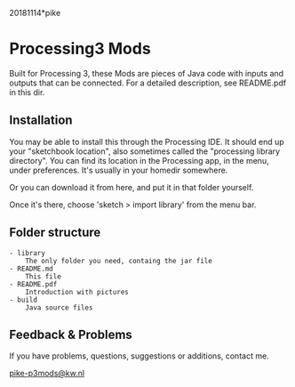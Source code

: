 20181114*pike

# Processing3 Mods

Built for Processing 3, these Mods are pieces of Java code with inputs 
and outputs that can be connected. For a detailed description, see
README.pdf in this dir.

## Installation

You may be able to install this through the Processing IDE.
It should end up your "sketchbook location",
also sometimes called the "processing library directory".
You can find its location in the Processing app, in the menu,
under preferences. It's usually in your homedir somewhere.

Or you can download it from here, and put it in that folder
yourself. 

Once it's there, choose 'sketch > import library'
from the menu bar.

## Folder structure

```
- library
    The only folder you need, containg the jar file
- README.md 
    This file
- README.pdf
    Introduction with pictures
- build
    Java source files
```

## Feedback & Problems 

If you have problems, questions, suggestions or
additions, contact me.


pike-p3mods@kw.nl